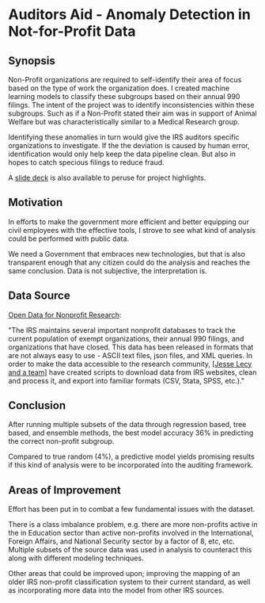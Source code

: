 # Auditors Aid - Anomaly Detection in Not-for-Profit Data

## Synopsis
Non-Profit organizations are required to self-identify their area of focus based on the type of work 
the organization does. I created machine learning models to classify these subgroups based on their annual 990 
filings. The intent of the project was to identify inconsistencies within these subgroups. Such as if a Non-Profit stated their aim was in support of Animal Welfare but was characteristically similar to a Medical Research group.

Identifying these anomalies in turn would give the IRS auditors specific organizations to investigate. 
If the the deviation is caused by human error, identification would only help keep the data pipeline clean. But also in hopes
to catch specious filings to reduce fraud.

A [slide deck](https://github.com/Socjon/AuditorsAid/blob/master/Another%20tool%20for%20Auditors.pdf) is also available 
to peruse for project highlights.

## Motivation

In efforts to make the government more efficient and better equipping our civil employees
with the effective tools, I strove to see what kind of analysis could be performed with public data.

We need a Government that embraces new technologies, but that is also transparent enough that any
citizen could do the analysis and reaches the same conclusion. Data is not subjective, the interpretation is. 

## Data Source
[Open Data for Nonprofit Research](https://github.com/lecy/Open-Data-for-Nonprofit-Research):

"The IRS maintains several important nonprofit databases to track the current population 
of exempt organizations, their annual 990 filings, and organizations that have closed. 
This data has been released in formats that are not always easy to use - ASCII text files,
json files, and XML queries. In order to make the data accessible to the research 
community, [[Jesse Lecy and a team]](https://lecy.github.io/Open-Data-for-Nonprofit-Research/)
have created scripts to download data from IRS websites, clean and process it, and export into familiar formats (CSV, Stata, SPSS, etc.)."
 

## Conclusion

After running multiple subsets of the data through regression based, tree based, and ensemble
methods, the best model accuracy 36% in predicting the correct non-profit subgroup.

Compared to true random (4%), a predictive model yields promising results if this kind of analysis
were to be incorporated into the auditing framework. 

## Areas of Improvement
Effort has been put in to combat a few fundamental issues with the dataset.

There is a class imbalance problem, e.g. there are more non-profits active in the 
in Education sector than active non-profits involved in the International, Foreign Affairs, and National Security
sector by a factor of 8, etc, etc. Multiple subsets of the source data was used in analysis to counteract this along with
different modeling techniques.

Other areas that could be improved upon; improving the mapping of an older IRS non-profit
classification system to their current standard, as well as incorporating more data into the model from other IRS sources.
